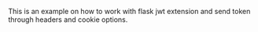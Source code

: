This is an example on how to work with flask jwt extension and send token through headers and cookie options.
